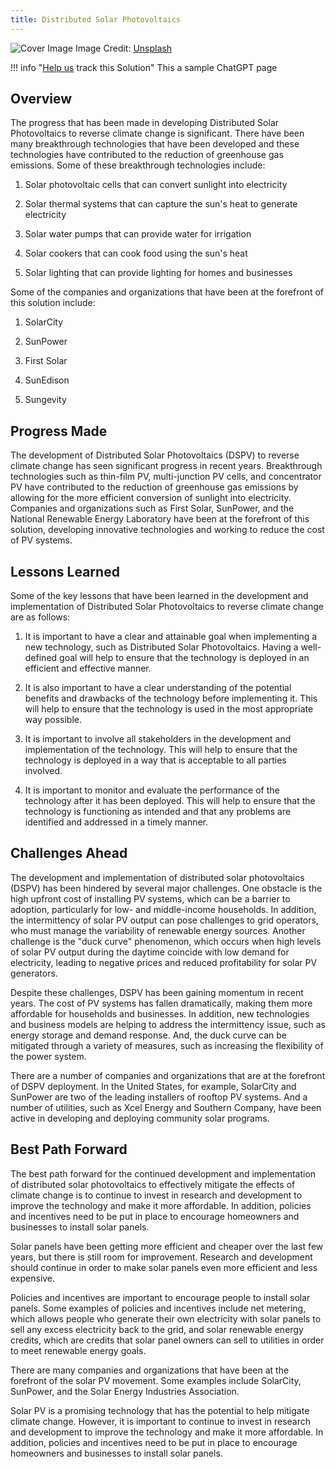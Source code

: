 ```yaml
---
title: Distributed Solar Photovoltaics
---
```


![Cover Image](https://images.unsplash.com/photo-1559302504-64aae6ca6b6d?crop=entropy&cs=tinysrgb&fit=max&fm=jpg&ixid=Mnw0NDYzODh8MHwxfHNlYXJjaHwxfHxEaXN0cmlidXRlZCUyMFNvbGFyJTIwUGhvdG92b2x0YWljc3xlbnwwfHx8fDE2ODM2NTg0MzY&ixlib=rb-4.0.3&q=80&w=1080)
Image Credit: [Unsplash](https://unsplash.com/@rgaleriacom)

!!! info "[Help us](../../contribute) track this Solution"
    This a sample ChatGPT page

## Overview

The progress that has been made in developing Distributed Solar Photovoltaics to reverse climate change is significant. There have been many breakthrough technologies that have been developed and these technologies have contributed to the reduction of greenhouse gas emissions. Some of these breakthrough technologies include:

1. Solar photovoltaic cells that can convert sunlight into electricity

2. Solar thermal systems that can capture the sun's heat to generate electricity

3. Solar water pumps that can provide water for irrigation

4. Solar cookers that can cook food using the sun's heat

5. Solar lighting that can provide lighting for homes and businesses

Some of the companies and organizations that have been at the forefront of this solution include:

1. SolarCity

2. SunPower

3. First Solar

4. SunEdison

5. Sungevity

## Progress Made

The development of Distributed Solar Photovoltaics (DSPV) to reverse climate change has seen significant progress in recent years. Breakthrough technologies such as thin-film PV, multi-junction PV cells, and concentrator PV have contributed to the reduction of greenhouse gas emissions by allowing for the more efficient conversion of sunlight into electricity. Companies and organizations such as First Solar, SunPower, and the National Renewable Energy Laboratory have been at the forefront of this solution, developing innovative technologies and working to reduce the cost of PV systems.

## Lessons Learned

Some of the key lessons that have been learned in the development and implementation of Distributed Solar Photovoltaics to reverse climate change are as follows: 

1. It is important to have a clear and attainable goal when implementing a new technology, such as Distributed Solar Photovoltaics. Having a well-defined goal will help to ensure that the technology is deployed in an efficient and effective manner.

2. It is also important to have a clear understanding of the potential benefits and drawbacks of the technology before implementing it. This will help to ensure that the technology is used in the most appropriate way possible.

3. It is important to involve all stakeholders in the development and implementation of the technology. This will help to ensure that the technology is deployed in a way that is acceptable to all parties involved.

4. It is important to monitor and evaluate the performance of the technology after it has been deployed. This will help to ensure that the technology is functioning as intended and that any problems are identified and addressed in a timely manner.

## Challenges Ahead

The development and implementation of distributed solar photovoltaics (DSPV) has been hindered by several major challenges. One obstacle is the high upfront cost of installing PV systems, which can be a barrier to adoption, particularly for low- and middle-income households. In addition, the intermittency of solar PV output can pose challenges to grid operators, who must manage the variability of renewable energy sources. Another challenge is the "duck curve" phenomenon, which occurs when high levels of solar PV output during the daytime coincide with low demand for electricity, leading to negative prices and reduced profitability for solar PV generators.

Despite these challenges, DSPV has been gaining momentum in recent years. The cost of PV systems has fallen dramatically, making them more affordable for households and businesses. In addition, new technologies and business models are helping to address the intermittency issue, such as energy storage and demand response. And, the duck curve can be mitigated through a variety of measures, such as increasing the flexibility of the power system.

There are a number of companies and organizations that are at the forefront of DSPV deployment. In the United States, for example, SolarCity and SunPower are two of the leading installers of rooftop PV systems. And a number of utilities, such as Xcel Energy and Southern Company, have been active in developing and deploying community solar programs.

## Best Path Forward

The best path forward for the continued development and implementation of distributed solar photovoltaics to effectively mitigate the effects of climate change is to continue to invest in research and development to improve the technology and make it more affordable. In addition, policies and incentives need to be put in place to encourage homeowners and businesses to install solar panels.

Solar panels have been getting more efficient and cheaper over the last few years, but there is still room for improvement. Research and development should continue in order to make solar panels even more efficient and less expensive.

Policies and incentives are important to encourage people to install solar panels. Some examples of policies and incentives include net metering, which allows people who generate their own electricity with solar panels to sell any excess electricity back to the grid, and solar renewable energy credits, which are credits that solar panel owners can sell to utilities in order to meet renewable energy goals.

There are many companies and organizations that have been at the forefront of the solar PV movement. Some examples include SolarCity, SunPower, and the Solar Energy Industries Association.

Solar PV is a promising technology that has the potential to help mitigate climate change. However, it is important to continue to invest in research and development to improve the technology and make it more affordable. In addition, policies and incentives need to be put in place to encourage homeowners and businesses to install solar panels.
